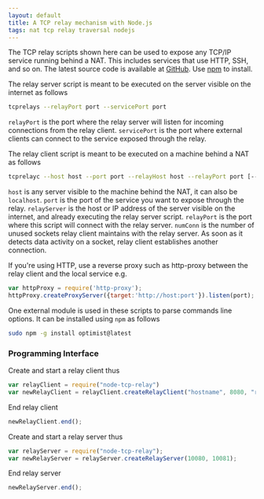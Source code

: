 ```yaml
---
layout: default
title: A TCP relay mechanism with Node.js
tags: nat tcp relay traversal nodejs
---
```


The TCP relay scripts shown here can be used to expose any TCP/IP service running behind a NAT. This includes services that use HTTP, SSH, and so on. The latest source code is available at [GitHub](https://github.com/tewarid/node-tcp-relay). Use [npm](https://www.npmjs.com/package/node-tcp-relay) to install.

The relay server script is meant to be executed on the server visible on the internet as follows

```bash
tcprelays --relayPort port --servicePort port
```

`relayPort` is the port where the relay server will listen for incoming connections from the relay client. `servicePort` is the port where external clients can connect to the service exposed through the relay.

The relay client script is meant to be executed on a machine behind a NAT as follows

```bash
tcprelayc --host host --port port --relayHost host --relayPort port [--numConn count]
```

`host` is any server visible to the machine behind the NAT, it can also be `localhost`. `port` is the port of the service you want to expose through the relay. `relayServer` is the host or IP address of the server visible on the internet, and already executing the relay server script. `relayPort` is the port where this script will connect with the relay server. `numConn` is the number of unused sockets relay client maintains with the relay server. As soon as it detects data activity on a socket, relay client establishes another connection.

If you're using HTTP, use a reverse proxy such as http-proxy between the relay client and the local service e.g.

```javascript
var httpProxy = require('http-proxy');
httpProxy.createProxyServer({target:'http://host:port'}).listen(port);
```

One external module is used in these scripts to parse commands line options. It can be installed using `npm` as follows

```bash
sudo npm -g install optimist@latest
```

### Programming Interface

Create and start a relay client thus

```javascript
var relayClient = require("node-tcp-relay")
var newRelayClient = relayClient.createRelayClient("hostname", 8080, "relayserver", 10080, 1);
```

End relay client

```javascript
newRelayClient.end();
```

Create and start a relay server thus

```javascript
var relayServer = require("node-tcp-relay");
var newRelayServer = relayServer.createRelayServer(10080, 10081);
```

End relay server

```javascript
newRelayServer.end();
```
